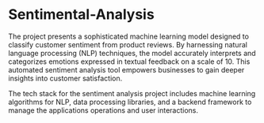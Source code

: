 # Sentimental-Analysis
The project presents a sophisticated machine learning model designed to classify customer sentiment from product reviews. By harnessing natural language processing (NLP) techniques, the model accurately interprets and categorizes emotions expressed in textual feedback on a scale of 10. This automated sentiment analysis tool empowers businesses to gain deeper insights into customer satisfaction.

The tech stack for the sentiment analysis project includes machine learning algorithms for NLP, data processing libraries, and a backend framework to manage the applications operations and user interactions.
